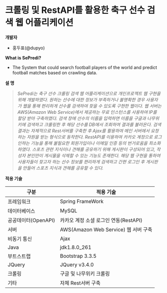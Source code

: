 # 크롤링 및 RestAPI를 활용한 축구 선수 검색 웹 어플리케이션


**개발자**
 - 홍두표(@dupyo)  
  
    
**What is SePredi?**
 - The System that could search football players of the world and predict football matches based on crawling data.  
  
    
**설  명**

 > *SePredi는 축구 선수 크롤링 검색 웹 어플리케이션으로 개인프로젝트 웹 구현을 위해 개발하였다. 
 > 원하는 선수에 대한 정보가 부족하거나 불명확한 경우 사용자가 웹을 통해 편리하게 선수를 검색하여 찾을 수 있도록 구현한 웹이다. 
 > 웹 서버는 AWS(Amazon Web Service)에서 제공하는 무료 인스턴스를 사용하여 IP를 할당 받아 구축하였다. 
 > 검색 창에 선수의 이름을 입력하면 이름을 구글과 나무위키에 검색하고 크롤링한 후 해당 선수를 DB에서 조회하여 결과를 불러온다. 
 > 검색 결과는 자체적으로 Rest서버를 구축한 후 Ajax를 활용하여 메인 서버에서 요청하는 자원을 받는 형식으로 동작한다. 
 > RestAPI를 이용하여 카카오 계정으로 로그인하는 기능을 통해 불필요한 회원가입이나 이메일 인증 등의 번거로움을 최소화 하였다. 
 > 스포츠 관련 지식이나 견해를 공유하기 위해 게시판이 구성되어 있고, 작성자 본인만이 게시물을 삭제할 수 있는 기능도 존재한다. 
 > 해당 웹 구현을 통하여 사용자들이 찾고자 하는 선수 정보를 편리하게 검색하고 간편 로그인 후 게시판을 만들어 스포츠 지식과 견해를 공유할 수 있다.*  
  
    


**적용 기술**

| 구분 | 적용 기술 |
| ------ | ------ |
| 프레임워크 | Spring FrameWork |
| 데이터베이스 | MySQL |
| 공공데이터(OpenAPI) | 카카오 계정 소셜 로그인 연동(RestAPI) |
| 서버 | AWS(Amazon Web Service) 웹 서버 구축 |
| 비동기 통신 | Ajax |
| Java | jdk1.8.0_261 |
| 부트스트랩 | Bootstrap 3.3.5 |
| JQuery | JQuery v3.4.0 |
| 크롤링 | 구글 및 나무위키 크롤링 |
| 기타 | 자체 Rest서버 구축 |
